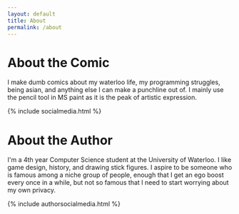 ```yaml
---
layout: default
title: About
permalink: /about
---
```

# About the Comic

I make dumb comics about my waterloo life, my programming struggles, being asian, and anything else I can make a punchline out of. I mainly use the pencil tool in MS paint as it is the peak of artistic expression. 

{% include socialmedia.html %}

# About the Author

I'm a 4th year Computer Science student at the University of Waterloo. I like game design, history, and drawing stick figures. I aspire to be someone who is famous among a niche group of people, enough that I get an ego boost every once in a while, but not so famous that I need to start worrying about my own privacy. 

{% include authorsocialmedia.html %}
